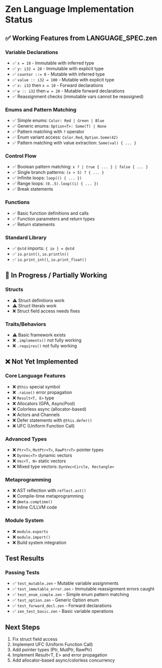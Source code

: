 # Zen Language Implementation Status

## ✅ Working Features from LANGUAGE_SPEC.zen

### Variable Declarations
- ✅ `x = 10` - Immutable with inferred type
- ✅ `y: i32 = 20` - Immutable with explicit type  
- ✅ `counter ::= 0` - Mutable with inferred type
- ✅ `value :: i32 = 100` - Mutable with explicit type
- ✅ `x: i32` then `x = 10` - Forward declarations
- ✅ `w :: i32` then `w = 20` - Mutable forward declarations
- ✅ Reassignment checks (immutable vars cannot be reassigned)

### Enums and Pattern Matching
- ✅ Simple enums: `Color: Red | Green | Blue`
- ✅ Generic enums: `Option<T>: Some(T) | None`
- ✅ Pattern matching with `?` operator
- ✅ Enum variant access: `Color.Red`, `Option.Some(42)`
- ✅ Pattern matching with value extraction: `Some(val) { ... }`

### Control Flow
- ✅ Boolean pattern matching: `x ? | true { ... } | false { ... }`
- ✅ Single branch patterns: `(x > 5) ? { ... }`
- ✅ Infinite loops: `loop(() { ... })`
- ✅ Range loops: `(0..5).loop((i) { ... })`
- ✅ Break statements

### Functions
- ✅ Basic function definitions and calls
- ✅ Function parameters and return types
- ✅ Return statements

### Standard Library
- ✅ `@std` imports: `{ io } = @std`
- ✅ `io.print()`, `io.println()`
- ✅ `io.print_int()`, `io.print_float()`

## 🚧 In Progress / Partially Working

### Structs
- ⚠️ Struct definitions work
- ⚠️ Struct literals work
- ❌ Struct field access needs fixes

### Traits/Behaviors
- ⚠️ Basic framework exists
- ❌ `.implements()` not fully working
- ❌ `.requires()` not fully working

## ❌ Not Yet Implemented

### Core Language Features
- ❌ `@this` special symbol
- ❌ `.raise()` error propagation
- ❌ `Result<T, E>` type
- ❌ Allocators (GPA, AsyncPool)
- ❌ Colorless async (allocator-based)
- ❌ Actors and Channels
- ❌ Defer statements with `@this.defer()`
- ❌ UFC (Uniform Function Call)

### Advanced Types
- ❌ `Ptr<T>`, `MutPtr<T>`, `RawPtr<T>` pointer types
- ❌ `DynVec<T>` dynamic vectors
- ❌ `Vec<T, N>` static vectors
- ❌ Mixed type vectors: `DynVec<Circle, Rectangle>`

### Metaprogramming
- ❌ AST reflection with `reflect.ast()`
- ❌ Compile-time metaprogramming
- ❌ `@meta.comptime()`
- ❌ Inline C/LLVM code

### Module System
- ❌ `module.exports`
- ❌ `module.import()`
- ❌ Build system integration

## Test Results

### Passing Tests
- ✅ `test_mutable.zen` - Mutable variable assignments
- ✅ `test_immutable_error.zen` - Immutable reassignment errors caught
- ✅ `test_enum_simple.zen` - Simple enum pattern matching
- ✅ `test_option.zen` - Generic Option<T> enum
- ✅ `test_forward_decl.zen` - Forward declarations
- ✅ `zen_test_basic.zen` - Basic variable operations

## Next Steps

1. Fix struct field access
2. Implement UFC (Uniform Function Call)
3. Add pointer types (Ptr, MutPtr, RawPtr)
4. Implement Result<T, E> and error propagation
5. Add allocator-based async/colorless concurrency
